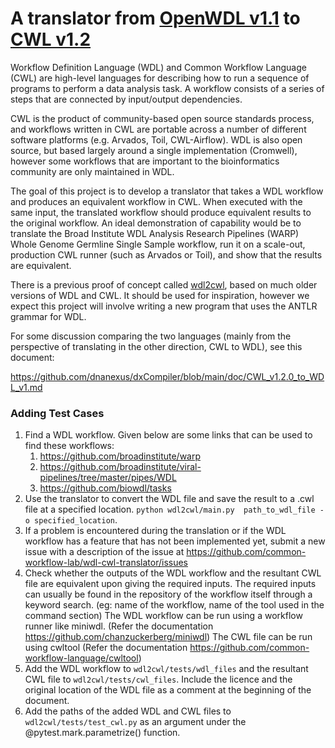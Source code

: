 # A translator from [OpenWDL v1.1](https://github.com/openwdl/wdl/tree/main/versions/1.1) to [CWL v1.2](https://w3id.org/cwl/v1.2/)

Workflow Definition Language (WDL) and Common Workflow Language (CWL)
are high-level languages for describing how to run a sequence of
programs to perform a data analysis task.  A workflow consists of a
series of steps that are connected by input/output dependencies.

CWL is the product of community-based open source standards process,
and workflows written in CWL are portable across a number of different
software platforms (e.g. Arvados, Toil, CWL-Airflow).  WDL is also
open source, but based largely around a single implementation
(Cromwell), however some workflows that are important to the
bioinformatics community are only maintained in WDL.

The goal of this project is to develop a translator that takes a WDL
workflow and produces an equivalent workflow in CWL.  When executed
with the same input, the translated workflow should produce equivalent
results to the original workflow.  An ideal demonstration of
capability would be to translate the Broad Institute WDL Analysis
Research Pipelines (WARP) Whole Genome Germline Single Sample
workflow, run it on a scale-out, production CWL runner (such as
Arvados or Toil), and show that the results are equivalent.

There is a previous proof of concept called
[wdl2cwl](https://github.com/common-workflow-lab/wdl2cwl), based on
much older versions of WDL and CWL.  It should be used for
inspiration, however we expect this project will involve writing a new
program that uses the ANTLR grammar for WDL.

For some discussion comparing the two languages (mainly from the perspective of translating in the other direction, CWL to WDL), see this document:

https://github.com/dnanexus/dxCompiler/blob/main/doc/CWL_v1.2.0_to_WDL_v1.md

### Adding Test Cases

1. Find a WDL workflow. Given below are some links that can be used to find these workflows: 
    1. https://github.com/broadinstitute/warp
    2. https://github.com/broadinstitute/viral-pipelines/tree/master/pipes/WDL
    3. https://github.com/biowdl/tasks
2. Use the translator to convert the WDL file and save the result to a .cwl file at a specified location. ```python wdl2cwl/main.py  path_to_wdl_file -o specified_location```.
3. If a problem is encountered during the translation or if the WDL workflow has a feature that has not been implemented yet, submit a new issue with a description of the issue at https://github.com/common-workflow-lab/wdl-cwl-translator/issues
4. Check whether the outputs of the WDL workflow and the resultant CWL file are equivalent upon giving the required inputs. The required inputs can usually be found in the repository of the workflow itself through a keyword search. (eg: name of the workflow, name of the tool used in the command section) The WDL workflow can be run using a workflow runner like miniwdl. (Refer the documentation https://github.com/chanzuckerberg/miniwdl) The CWL file can be run using cwltool (Refer the documentation https://github.com/common-workflow-language/cwltool)
5. Add the WDL workflow to ```wdl2cwl/tests/wdl_files``` and the resultant CWL file to ```wdl2cwl/tests/cwl_files```. Include the licence and the original location of the WDL file as a comment at the beginning of the document. 
6. Add the paths of the added WDL and CWL files to ```wdl2cwl/tests/test_cwl.py``` as an argument under the @pytest.mark.parametrize() function.
